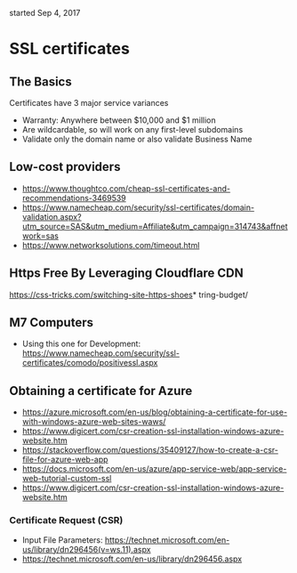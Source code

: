 started Sep 4, 2017

# SSL certificates
## The Basics
Certificates have 3 major service variances
*  Warranty: Anywhere between $10,000 and $1 million
*  Are wildcardable, so will work on any first-level subdomains
* Validate only the domain name or also validate Business Name

## Low-cost providers
*   https://www.thoughtco.com/cheap-ssl-certificates-and-recommendations-3469539
*   https://www.namecheap.com/security/ssl-certificates/domain-validation.aspx?utm_source=SAS&utm_medium=Affiliate&utm_campaign=314743&affnetwork=sas
*   https://www.networksolutions.com/timeout.html

## Https Free By Leveraging Cloudflare CDN
https://css-tricks.com/switching-site-https-shoes*   tring-budget/

## M7 Computers
* Using this one for Development: https://www.namecheap.com/security/ssl-certificates/comodo/positivessl.aspx

## Obtaining a certificate for Azure
* https://azure.microsoft.com/en-us/blog/obtaining-a-certificate-for-use-with-windows-azure-web-sites-waws/
* https://www.digicert.com/csr-creation-ssl-installation-windows-azure-website.htm
* https://stackoverflow.com/questions/35409127/how-to-create-a-csr-file-for-azure-web-app
* https://docs.microsoft.com/en-us/azure/app-service-web/app-service-web-tutorial-custom-ssl
* https://www.digicert.com/csr-creation-ssl-installation-windows-azure-website.htm

### Certificate Request (CSR)
* Input File Parameters: https://technet.microsoft.com/en-us/library/dn296456(v=ws.11).aspx
* https://technet.microsoft.com/en-us/library/dn296456.aspx

